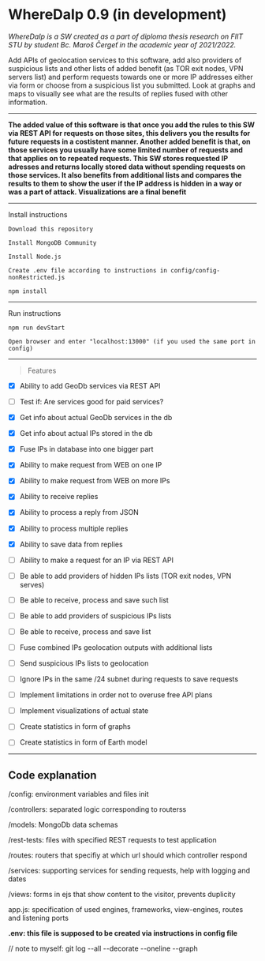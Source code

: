 # WhereDaIp 0.9 (in development) 

*WhereDaIp is a SW created as a part of diploma thesis research on FIIT STU by student Bc. Maroš Čergeť in the academic year of 2021/2022.*

Add APIs of geolocation services to this software, add also providers of suspicious lists and other lists of added benefit (as TOR exit nodes, VPN servers list) and perform requests towards one or more IP addresses either via form or choose from a suspicious list you submitted. Look at graphs and maps to visually see what are the results of replies fused with other information.

--- 

**The added value of this software is that once you add the rules to this SW via REST API for requests on those sites, this delivers you the results for future requests in a costistent manner. Another added benefit is that, on those services you usually have some limited number of requests and that applies on to repeated requests. This SW stores requested IP adresses and returns locally stored data without spending requests on those services. It also benefits from additional lists and compares the results to them to show the user if the IP address is hidden in a way or was a part of attack. Visualizations are a final benefit**

--- 

Install instructions

`Download this repository`

`Install MongoDB Community`

`Install Node.js`

`Create .env file according to instructions in config/config-nonRestricted.js`

`npm install`

--- 

Run instructions

`npm run devStart`

`Open browser and enter "localhost:13000" (if you used the same port in config)`

--- 


> Features
- [X] Ability to add GeoDb services via REST API
- [ ] Test if: Are services good for paid services? 
- [X] Get info about actual GeoDb services in the db
- [X] Get info about actual IPs stored in the db
- [X] Fuse IPs in database into one bigger part
- [X] Ability to make request from WEB on one IP
- [X] Ability to make request from WEB on more IPs
- [X] Ability to receive replies
- [X] Ability to process a reply from JSON
- [X] Ability to process multiple replies
- [X] Ability to save data from replies
- [ ] Ability to make a request for an IP via REST API
- [ ] Be able to add providers of hidden IPs lists (TOR exit nodes, VPN serves)
- [ ] Be able to receive, process and save such list
- [ ] Be able to add providers of suspicious IPs lists
- [ ] Be able to receive, process and save list
- [ ] Fuse combined IPs geolocation outputs with additional lists
- [ ] Send suspicious IPs lists to geolocation
- [ ] Ignore IPs in the same /24 subnet during requests to save requests
- [ ] Implement limitations in order not to overuse free API plans
- [ ] Implement visualizations of actual state
- [ ] Create statistics in form of graphs
- [ ] Create statistics in form of Earth model


--- 

## Code explanation

/config: environment variables and files init

/controllers: separated logic corresponding to routerss

/models: MongoDb data schemas

/rest-tests: files with specified REST requests to test application

/routes: routers that specifiy at which url should which controller respond

/services: supporting services for sending requests, help with logging and dates

/views: forms in ejs that show content to the visitor, prevents duplicity

app.js: specification of used engines, frameworks, view-engines, routes and listening ports

**.env: this file is supposed to be created via instructions in config file**



// note to myself:
git log --all --decorate --oneline --graph